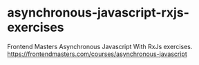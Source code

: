 # asynchronous-javascript-rxjs-exercises
Frontend Masters Asynchronous Javascript With RxJs exercises.
https://frontendmasters.com/courses/asynchronous-javascript
